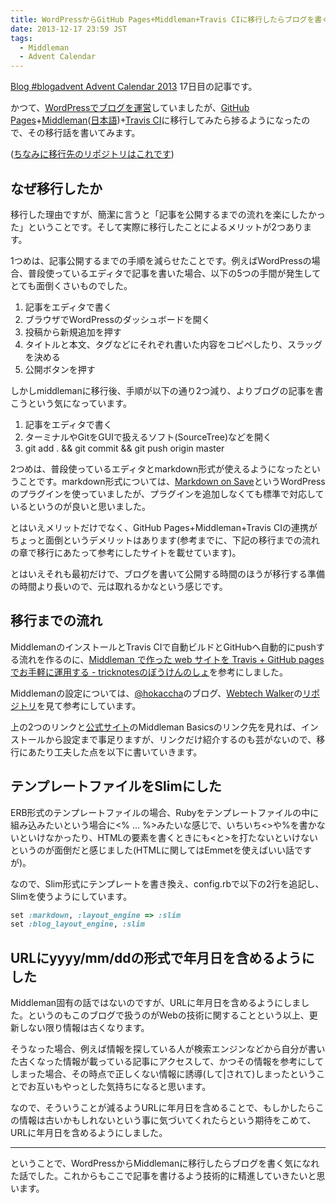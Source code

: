 ```yaml
---
title: WordPressからGitHub Pages+Middleman+Travis CIに移行したらブログを書く気になれた話
date: 2013-12-17 23:59 JST
tags:
  - Middleman
  - Advent Calendar
---
```


[Blog #blogadvent Advent Calendar 2013](http://www.adventar.org/calendars/167) 17日目の記事です。

かつて、[WordPressでブログを運営](http://inputxoutput.com/)していましたが、[GitHub Pages](http://pages.github.com/)+[Middleman](http://middlemanapp.com/)([日本語](http://middlemanjp.github.io/))+[Travis CI](https://travis-ci.org/)に移行してみたら捗るようになったので、その移行話を書いてみます。

([ちなみに移行先のリポジトリはこれです](https://github.com/kubosho/tech.o2p.jp))

## なぜ移行したか

移行した理由ですが、簡潔に言うと「記事を公開するまでの流れを楽にしたかった」ということです。そして実際に移行したことによるメリットが2つあります。

1つめは、記事公開するまでの手順を減らせたことです。例えばWordPressの場合、普段使っているエディタで記事を書いた場合、以下の5つの手間が発生してとても面倒くさいものでした。

1. 記事をエディタで書く
2. ブラウザでWordPressのダッシュボードを開く
3. 投稿から新規追加を押す
4. タイトルと本文、タグなどにそれぞれ書いた内容をコピペしたり、スラッグを決める
5. 公開ボタンを押す

しかしmiddlemanに移行後、手順が以下の通り2つ減り、よりブログの記事を書こうという気になっています。

1. 記事をエディタで書く
2. ターミナルやGitをGUIで扱えるソフト(SourceTree)などを開く
3. git add . && git commit && git push origin master

2つめは、普段使っているエディタとmarkdown形式が使えるようになったということです。markdown形式については、[Markdown on Save](http://wordpress.org/plugins/markdown-on-save/)というWordPressのプラグインを使っていましたが、プラグインを追加しなくても標準で対応しているというのが良いと思いました。

とはいえメリットだけでなく、GitHub Pages+Middleman+Travis CIの連携がちょっと面倒というデメリットはあります(参考までに、下記の移行までの流れの章で移行にあたって参考にしたサイトを載せています)。

とはいえそれも最初だけで、ブログを書いて公開する時間のほうが移行する準備の時間より長いので、元は取れるかなという感じです。

## 移行までの流れ

MiddlemanのインストールとTravis CIで自動ビルドとGitHubへ自動的にpushする流れを作るのに、[Middleman で作った web サイトを Travis + GitHub pages でお手軽に運用する - tricknotesのぼうけんのしょ](http://tricknotes.hateblo.jp/entry/2013/06/17/020229)を参考にしました。

Middlemanの設定については、[@hokaccha](https://twitter.com/hokaccha)のブログ、[Webtech Walker](http://webtech-walker.com/)の[リポジトリ](https://github.com/hokaccha/webtech-walker)を見て参考にしています。

上の2つのリンクと[公式サイト](http://middlemanapp.com/)のMiddleman Basicsのリンク先を見れば、インストールから設定まで事足りますが、リンクだけ紹介するのも芸がないので、移行にあたり工夫した点を以下に書いていきます。

## テンプレートファイルをSlimにした

ERB形式のテンプレートファイルの場合、Rubyをテンプレートファイルの中に組み込みたいという場合に&lt;% ... %&gt;みたいな感じで、いちいち&lt;&gt;や%を書かないといけなかったり、HTMLの要素を書くときにも&lt;と&gt;を打たないといけないというのが面倒だと感じました(HTMLに関してはEmmetを使えばいい話ですが)。

なので、Slim形式にテンプレートを書き換え、config.rbで以下の2行を追記し、Slimを使うようにしています。

```ruby
set :markdown, :layout_engine => :slim
set :blog_layout_engine, :slim
```

## URLにyyyy/mm/ddの形式で年月日を含めるようにした

Middleman固有の話ではないのですが、URLに年月日を含めるようにしました。というのもこのブログで扱うのがWebの技術に関することという以上、更新しない限り情報は古くなります。

そうなった場合、例えば情報を探している人が検索エンジンなどから自分が書いた古くなった情報が載っている記事にアクセスして、かつその情報を参考にしてしまった場合、その時点で正しくない情報に誘導(して|されて)しまったということでお互いもやっとした気持ちになると思います。

なので、そういうことが減るようURLに年月日を含めることで、もしかしたらこの情報は古いかもしれないという事に気づいてくれたらという期待をこめて、URLに年月日を含めるようにしました。

------

ということで、WordPressからMiddlemanに移行したらブログを書く気になれた話でした。これからもここで記事を書けるよう技術的に精進していきたいと思います。